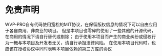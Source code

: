 # 免责声明

WVP-PRO自有代码使用宽松的MIT协议，在保留版权信息的情况下可以自由应用于各自商用、非商业的项目。
但是本项目也零碎的使用了一些其他的开源代码，在商用的情况下请自行替代或剔除； 由于使用本项目而产生的商业纠纷或侵权行为一概与本项目及开发者无关，请自行承担法律风险。
在使用本项目代码时，也应该在授权协议中同时表明本项目依赖的第三方库的协议